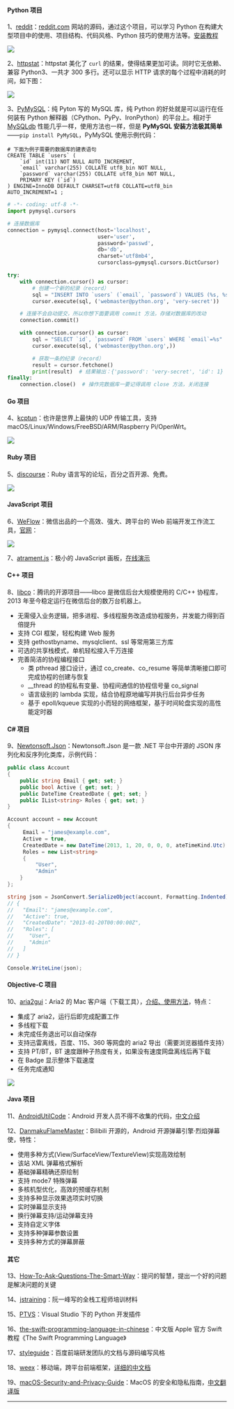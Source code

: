 #### Python 项目
1、[reddit](https://github.com/reddit/reddit)：[reddit.com](https://www.reddit.com/) 网站的源码，通过这个项目，可以学习 Python 在构建大型项目中的使用、项目结构、代码风格、Python 技巧的使用方法等。[安装教程](https://github.com/reddit/reddit/wiki/Install-guide)

![](https://github.com/521xueweihan/HelloGitHub/blob/master/08/img/reddit-show-min.jpg)

2、[httpstat](https://github.com/reorx/httpstat)：httpstat 美化了 `curl` 的结果，使得结果更加可读。同时它无依赖、兼容 Python3、一共才 300 多行。还可以显示 HTTP 请求的每个过程中消耗的时间，如下图：

![](https://github.com/521xueweihan/HelloGitHub/blob/master/08/img/httpstat-show-min.png)

3、[PyMySQL](https://github.com/PyMySQL/PyMySQL)：纯 Pyton 写的 MySQL 库，纯 Python 的好处就是可以运行在任何装有 Python 解释器（CPython、PyPy、IronPython）的平台上。相对于 [MySQLdb](https://github.com/farcepest/MySQLdb1) 性能几乎一样，使用方法也一样，但是 **PyMySQL 安装方法极其简单**——`pip install PyMySQL`，PyMySQL 使用示例代码：
```
# 下面为例子需要的数据库的建表语句
CREATE TABLE `users` (
    `id` int(11) NOT NULL AUTO_INCREMENT,
    `email` varchar(255) COLLATE utf8_bin NOT NULL,
    `password` varchar(255) COLLATE utf8_bin NOT NULL,
    PRIMARY KEY (`id`)
) ENGINE=InnoDB DEFAULT CHARSET=utf8 COLLATE=utf8_bin
AUTO_INCREMENT=1 ;
```

```python
# -*- coding: utf-8 -*-
import pymysql.cursors

# 连接数据库
connection = pymysql.connect(host='localhost',
                             user='user',
                             password='passwd',
                             db='db',
                             charset='utf8mb4',
                             cursorclass=pymysql.cursors.DictCursor)

try:
    with connection.cursor() as cursor:
        # 创建一个新的纪录（record）
        sql = "INSERT INTO `users` (`email`, `password`) VALUES (%s, %s)"
        cursor.execute(sql, ('webmaster@python.org', 'very-secret'))

    # 连接不会自动提交，所以你想下面要调用 commit 方法，存储对数据库的改动
    connection.commit()

    with connection.cursor() as cursor:
        sql = "SELECT `id`, `password` FROM `users` WHERE `email`=%s"
        cursor.execute(sql, ('webmaster@python.org',))

        # 获取一条的纪录（record）
        result = cursor.fetchone()
        print(result)  # 结果输出：{'password': 'very-secret', 'id': 1}
finally:
    connection.close()  # 操作完数据库一要记得调用 close 方法，关闭连接
```

#### Go 项目
4、[kcptun](https://github.com/xtaci/kcptun)：也许是世界上最快的 UDP 传输工具，支持 macOS/Linux/Windows/FreeBSD/ARM/Raspberry Pi/OpenWrt。

![](https://github.com/521xueweihan/HelloGitHub/blob/master/08/img/kcptun-show-min.png)

#### Ruby 项目
5、[discourse](https://github.com/discourse/discourse)：Ruby 语言写的论坛，百分之百开源、免费。

![](https://github.com/521xueweihan/HelloGitHub/blob/master/08/img/discourse-show-min.png)

#### JavaScript 项目
6、[WeFlow](https://github.com/weixin/WeFlow)：微信出品的一个高效、强大、跨平台的 Web 前端开发工作流工具，[官网](https://weflow.io/)：

![](https://github.com/521xueweihan/HelloGitHub/blob/master/08/img/weflow-show-min.jpeg)

7、[atrament.js](https://github.com/jakubfiala/atrament.js)：极小的 JavaScript 画板，[在线演示](http://fiala.uk/atrament.js/demo/)

#### C++ 项目
8、[libco](https://github.com/Tencent/libco)：腾讯的开源项目——libco 是微信后台大规模使用的 C/C++ 协程库，2013 年至今稳定运行在微信后台的数万台机器上。
- 无需侵入业务逻辑，把多进程、多线程服务改造成协程服务，并发能力得到百倍提升
- 支持 CGI 框架，轻松构建 Web 服务
- 支持 gethostbyname、mysqlclient、ssl 等常用第三方库
- 可选的共享栈模式，单机轻松接入千万连接
- 完善简洁的协程编程接口
    - 类 pthread 接口设计，通过 co_create、co_resume 等简单清晰接口即可完成协程的创建与恢复
    - \_\_thread 的协程私有变量、协程间通信的协程信号量 co_signal
    - 语言级别的 lambda 实现，结合协程原地编写并执行后台异步任务
    - 基于 epoll/kqueue 实现的小而轻的网络框架，基于时间轮盘实现的高性能定时器

#### C# 项目
9、[Newtonsoft.Json](https://github.com/JamesNK/Newtonsoft.Json)：Newtonsoft.Json 是一款 .NET 平台中开源的 JSON 序列化和反序列化类库，示例代码：
```C#
public class Account
{
    public string Email { get; set; }
    public bool Active { get; set; }
    public DateTime CreatedDate { get; set; }
    public IList<string> Roles { get; set; }
}

Account account = new Account
{
     Email = "james@example.com",
     Active = true,
     CreatedDate = new DateTime(2013, 1, 20, 0, 0, 0, ateTimeKind.Utc),
     Roles = new List<string>
     {
         "User",
         "Admin"
    }
};

string json = JsonConvert.SerializeObject(account, Formatting.Indented);
// {
//   "Email": "james@example.com",
//   "Active": true,
//   "CreatedDate": "2013-01-20T00:00:00Z",
//   "Roles": [
//     "User",
//     "Admin"
//   ]
// }

Console.WriteLine(json);
```

#### Objective-C 项目
10、[aria2gui](https://github.com/yangshun1029/aria2gui)：Aria2 的 Mac 客户端（下载工具），[介绍、使用方法](http://www.jianshu.com/p/1290f8e7b326)，特点：
- 集成了 aria2，运行后即完成配置工作
- 多线程下载
- 未完成任务退出可以自动保存
- 支持迅雷离线，百度、115、360 等网盘的 aria2 导出（需要浏览器插件支持）
- 支持 PT/BT，BT 速度跟种子热度有关，如果没有速度网盘离线后再下载
- 在 Badge 显示整体下载速度
- 任务完成通知

![](https://github.com/521xueweihan/HelloGitHub/blob/master/08/img/aria2gui-show-min.png)

#### Java 项目
11、[AndroidUtilCode](https://github.com/Blankj/AndroidUtilCode)：Android 开发人员不得不收集的代码，[中文介绍](https://github.com/Blankj/AndroidUtilCode/blob/master/README-CN.md)

12、[DanmakuFlameMaster](https://github.com/Bilibili/DanmakuFlameMaster)：Bilibili 开源的，Android 开源弹幕引擎·烈焰弹幕使，特性：
- 使用多种方式(View/SurfaceView/TextureView)实现高效绘制
- 该站 XML 弹幕格式解析
- 基础弹幕精确还原绘制
- 支持 mode7 特殊弹幕
- 多核机型优化，高效的预缓存机制
- 支持多种显示效果选项实时切换
- 实时弹幕显示支持
- 换行弹幕支持/运动弹幕支持
- 支持自定义字体
- 支持多种弹幕参数设置
- 支持多种方式的弹幕屏蔽

#### 其它
13、[How-To-Ask-Questions-The-Smart-Way](https://github.com/FredWe/How-To-Ask-Questions-The-Smart-Way/blob/master/README-zh_CN.md)：提问的智慧，提出一个好的问题是解决问题的关键

14、[jstraining](https://github.com/ruanyf/jstraining)：阮一峰写的全栈工程师培训材料

15、[PTVS](https://github.com/Microsoft/PTVS)：Visual Studio 下的 Python 开发插件

16、[the-swift-programming-language-in-chinese](https://github.com/numbbbbb/the-swift-programming-language-in-chinese)：中文版 Apple 官方 Swift 教程《The Swift Programming Language》

17、[styleguide](https://github.com/fex-team/styleguide)：百度前端研发团队的文档与源码编写风格

18、[weex](https://github.com/alibaba/weex)：移动端，跨平台前端框架，[详细的中文档](https://github.com/weexteam/article/wiki/Weex中文文档)

19、[macOS-Security-and-Privacy-Guide](https://github.com/drduh/macOS-Security-and-Privacy-Guide)：MacOS 的安全和隐私指南，[中文翻译版](https://github.com/xitu/macOS-Security-and-Privacy-Guide/blob/master/README-cn.md)

---
